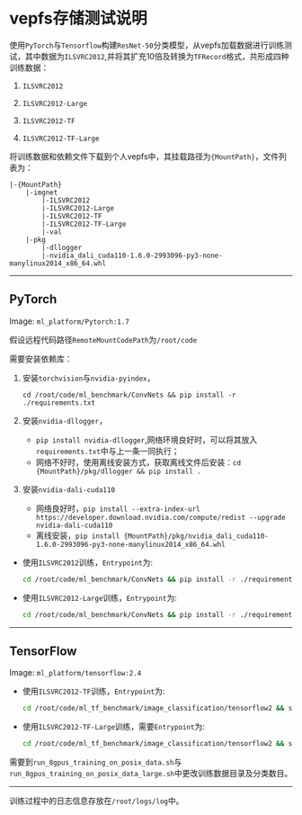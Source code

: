 # vepfs存储测试说明
使用`PyTorch`与`Tensorflow`构建`ResNet-50`分类模型，从vepfs加载数据进行训练测试，其中数据为`ILSVRC2012`,并将其扩充10倍及转换为`TFRecord`格式，共形成四种训练数据：

1. `ILSVRC2012`

2. `ILSVRC2012-Large`
3. `ILSVRC2012-TF`
4. `ILSVRC2012-TF-Large`

将训练数据和依赖文件下载到个人vepfs中，其挂载路径为`{MountPath}`，文件列表为：

```
|-{MountPath}
    |-imgnet
        |-ILSVRC2012
        |-ILSVRC2012-Large
        |-ILSVRC2012-TF
        |-ILSVRC2012-TF-Large
        |-val
    |-pkg
        |-dllogger
        |-nvidia_dali_cuda110-1.6.0-2993096-py3-none-manylinux2014_x86_64.whl
```

---

## PyTorch

Image: `ml_platform/Pytorch:1.7`

假设远程代码路径`RemoteMountCodePath`为`/root/code`

需要安装依赖库：

1. 安装`torchvision`与`nvidia-pyindex`，

   `cd /root/code/ml_benchmark/ConvNets && pip install -r ./requirements.txt`

2. 安装`nvidia-dllogger`，

   - `pip install nvidia-dllogger`,网络环境良好时，可以将其放入`requirements.txt`中与上一条一同执行；
   - 网络不好时，使用离线安装方式，获取离线文件后安装：`cd {MountPath}/pkg/dllogger && pip install .`

3. 安装`nvidia-dali-cuda110`
   - 网络良好时，`pip install --extra-index-url https://developer.download.nvidia.com/compute/redist --upgrade nvidia-dali-cuda110`
   - 离线安装，`pip install {MountPath}/pkg/nvidia_dali_cuda110-1.6.0-2993096-py3-none-manylinux2014_x86_64.whl`

- 使用`ILSVRC2012`训练，`Entrypoint`为:

  ```bash
  cd /root/code/ml_benchmark/ConvNets && pip install -r ./requirements.txt && cd {MountPath}/pkg/dllogger && pip install . && pip install {MountPath}/pkg/nvidia_dali_cuda110-1.6.0-2993096-py3-none-manylinux2014_x86_64.whl && cd /root/code/ml_benchmark/ConvNets && python3 ./multiproc.py --nproc_per_node 8 ./launch.py --model resnet50 --precision AMP --mode benchmark_training --platform DGX1V {MountPath}/imgnet/ILSVRC2012/train --raport-file benchmark.json --epochs 400 --training-only
  ```

- 使用`ILSVRC2012-Large`训练，`Entrypoint`为:

  ```bash
  cd /root/code/ml_benchmark/ConvNets && pip install -r ./requirements.txt && cd {MountPath}/pkg/dllogger && pip install . && pip install {MountPath}/pkg/nvidia_dali_cuda110-1.6.0-2993096-py3-none-manylinux2014_x86_64.whl && cd /root/code/ml_benchmark/ConvNets && python3 ./multiproc.py --nproc_per_node 8 ./launch.py --model resnet50 --precision AMP --mode benchmark_training --platform DGX1V {MountPath}/imgnet/ILSVRC2012-Large/train --raport-file benchmark.json --epochs 400 --num_classes 10000 --training-only
  ```

---

## TensorFlow

Image: `ml_platform/tensorflow:2.4`

- 使用`ILSVRC2012-TF`训练，`Entrypoint`为:

  ```bash
  cd /root/code/ml_tf_benchmark/image_classification/tensorflow2 && sh run_8gpus_training_on_posix_data.sh
  ```

- 使用`ILSVRC2012-TF-Large`训练，需要`Entrypoint`为:

  ~~~bash
  cd /root/code/ml_tf_benchmark/image_classification/tensorflow2 && sh run_8gpus_training_on_posix_data_large.sh
  ~~~

需要到`run_8gpus_training_on_posix_data.sh`与`run_8gpus_training_on_posix_data_large.sh`中更改训练数据目录及分类数目。

---

训练过程中的日志信息存放在`/root/logs/log`中。
